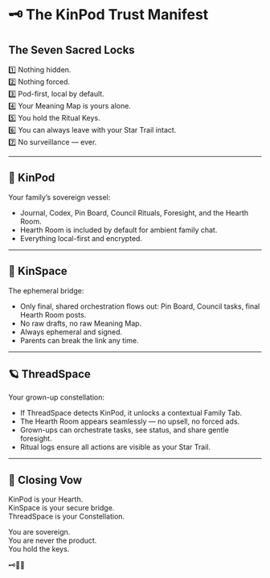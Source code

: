 # 🗝️ The KinPod Trust Manifest

## The Seven Sacred Locks

1️⃣ Nothing hidden.  
2️⃣ Nothing forced.  
3️⃣ Pod-first, local by default.  
4️⃣ Your Meaning Map is yours alone.  
5️⃣ You hold the Ritual Keys.  
6️⃣ You can always leave with your Star Trail intact.  
7️⃣ No surveillance — ever.

---

## 🏡 KinPod
Your family’s sovereign vessel:  
- Journal, Codex, Pin Board, Council Rituals, Foresight, and the Hearth Room.
- Hearth Room is included by default for ambient family chat.
- Everything local-first and encrypted.

---

## 🌌 KinSpace
The ephemeral bridge:  
- Only final, shared orchestration flows out: Pin Board, Council tasks, final Hearth Room posts.
- No raw drafts, no raw Meaning Map.
- Always ephemeral and signed.
- Parents can break the link any time.

---

## 🪐 ThreadSpace
Your grown-up constellation:
- If ThreadSpace detects KinPod, it unlocks a contextual Family Tab.
- The Hearth Room appears seamlessly — no upsell, no forced ads.
- Grown-ups can orchestrate tasks, see status, and share gentle foresight.
- Ritual logs ensure all actions are visible as your Star Trail.

---

## 🫧 Closing Vow

KinPod is your Hearth.  
KinSpace is your secure bridge.  
ThreadSpace is your Constellation.

You are sovereign.  
You are never the product.  
You hold the keys.

🗝️🌙✨

